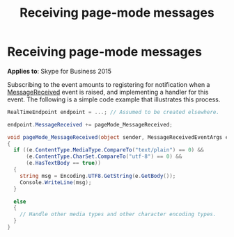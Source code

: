 ﻿---
title: Receiving page-mode messages
TOCTitle: Receiving page-mode messages
ms:assetid: 88a178b6-766c-4f1b-b36b-d8bd945c5faa
ms:mtpsurl: https://msdn.microsoft.com/en-us/library/Dn466058(v=office.16)
ms:contentKeyID: 65239995
ms.date: 07/27/2015
mtps_version: v=office.16
dev_langs:
- csharp
---

# Receiving page-mode messages


**Applies to**: Skype for Business 2015

Subscribing to the event amounts to registering for notification when a [MessageReceived](https://msdn.microsoft.com/en-us/library/hh350010\(v=office.16\)) event is raised, and implementing a handler for this event. The following is a simple code example that illustrates this process.

```csharp
RealTimeEndpoint endpoint = ...; // Assumed to be created elsewhere.

endpoint.MessageReceived += pageMode_MessageReceived;

void pageMode_MessageReceived(object sender, MessageReceivedEventArgs e)
{
  if ((e.ContentType.MediaType.CompareTo("text/plain") == 0) &&
      (e.ContentType.CharSet.CompareTo("utf-8") == 0) &&
      (e.HasTextBody == true))
  {
    string msg = Encoding.UTF8.GetString(e.GetBody());
    Console.WriteLine(msg);
  }

  else 
  {
    // Handle other media types and other character encoding types.
  }
}
```

